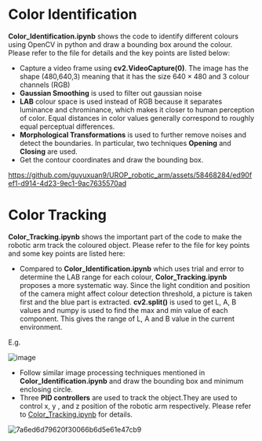 # Color Identification
**Color_Identification.ipynb** shows the code to identify different colours using OpenCV in python and draw a bounding box around the colour. Please refer to the file for details and the key points are listed below:
- Capture a video frame using __cv2.VideoCapture(0)__. The image has the shape (480,640,3) meaning that it has the size $640 \times 480$ and 3 colour channels (RGB)
- **Gaussian Smoothing** is used to filter out gaussian noise
- **LAB** colour space is used instead of RGB because it separates luminance and chrominance, which makes it closer to human perception of color. Equal distances in color values generally correspond to roughly equal perceptual differences.  
- **Morphological Transformations** is used to further remove noises and detect the boundaries.
In particular, two techniques **Opening** and **Closing** are used.
- Get the contour coordinates and draw the bounding box.

https://github.com/guyuxuan9/UROP_robotic_arm/assets/58468284/ed90fef1-d914-4d23-9ec1-9ac7635570ad

# Color Tracking
**Color_Tracking.ipynb** shows the important part of the code to make the robotic arm track the coloured object. Please refer to the file for key points and some key points are listed here: 
- Compared to **Color_Identification.ipynb** which uses trial and error to determine the LAB range for each colour, **Color_Tracking.ipynb** proposes a more systematic way. Since the light condition and position of the camera might affect colour detection threshold, a picture is taken first and the blue part is extracted. **cv2.split()** is used to get L, A, B values and numpy is used to find the max and min value of each component. This gives the range of L, A and B value in the current environment.

E.g. 

![image](https://github.com/guyuxuan9/UROP_robotic_arm/assets/58468284/efca7e5a-d85a-4d9d-900b-245ca6a744d3)

- Follow similar image processing techniques mentioned in **Color_Identification.ipynb** and draw the bounding box and minimum enclosing circle.
- Three **PID controllers** are used to track the object.They are used to control x, y , and z position of the robotic arm respectively. Please refer to [Color_Tracking.ipynb](https://github.com/guyuxuan9/UROP_robotic_arm/blob/main/Camera/Color_Tracking.ipynb) for details.

![7a6ed6d79620f30066b6d5e61e47cb9](https://github.com/guyuxuan9/UROP_robotic_arm/assets/58468284/585e4179-ebe4-4afc-8aab-3482d3260578)
